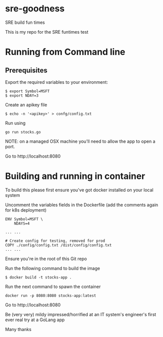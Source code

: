 # sre-goodness 
SRE build fun times

This is my repo for the SRE funtimes test

# Running from Command line

## Prerequisites

Export the required variables to your environment:
```
$ export Symbol=MSFT
$ export NDAY=3
```

Create an apikey file
```
$ echo -n '<apikey>' > confg/config.txt
```
Run using
```
go run stocks.go
```
NOTE: on a managed OSX machine you'll need to allow the app to open a port.

Go to http://localhost:8080

# Building and running in container

To build this please first ensure you've got docker installed on your local system

Uncomment the variables fields in the Dockerfile (add the comments again for k8s deployment)

```
ENV Symbol=MSFT \
    NDAYS=4

... ...

# Create config for testing, removed for prod
COPY ./config/config.txt /dist/config/config.txt
... ...
```

Ensure you're in the root of this Git repo

Run the following command to build the image
```
$ docker build -t stocks-app .
```

Run the next command to spawn the container

```
docker run -p 8080:8080 stocks-app:latest
```

Go to http://localhost:8080

Be (very very) mildy impressed/horrified at an IT system's engineer's first ever real try at a GoLang app

Many thanks
